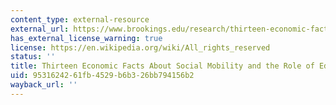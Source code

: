```yaml
---
content_type: external-resource
external_url: https://www.brookings.edu/research/thirteen-economic-facts-about-social-mobility-and-the-role-of-education/
has_external_license_warning: true
license: https://en.wikipedia.org/wiki/All_rights_reserved
status: ''
title: Thirteen Economic Facts About Social Mobility and the Role of Education
uid: 95316242-61fb-4529-b6b3-26bb794156b2
wayback_url: ''
---
```

